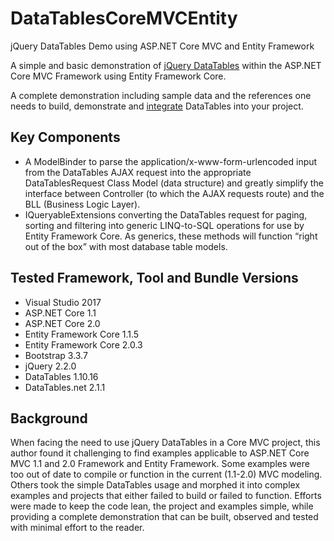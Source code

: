 # DataTablesCoreMVCEntity
jQuery DataTables Demo using ASP.NET Core MVC and Entity Framework

A simple and basic demonstration of [jQuery DataTables](https://datatables.net/) within the ASP.NET Core MVC Framework using Entity Framework Core.

A complete demonstration including sample data and the references one needs to build, demonstrate and [integrate](DataTablesCoreMVCEntity/README.md) DataTables into your project.

## Key Components
  * A ModelBinder to parse the application/x-www-form-urlencoded input from the DataTables AJAX request into the appropriate DataTablesRequest Class Model (data structure) and greatly simplify the interface between Controller (to which the AJAX requests route) and the BLL (Business Logic Layer).
  * IQueryableExtensions converting the DataTables request for paging, sorting and filtering into generic LINQ-to-SQL operations for use by Entity Framework Core.  As generics, these methods will function “right out of the box” with most database table models.

## Tested Framework, Tool and Bundle Versions
  * Visual Studio 2017
  * ASP.NET Core 1.1
  * ASP.NET Core 2.0
  * Entity Framework Core 1.1.5
  * Entity Framework Core 2.0.3
  * Bootstrap 3.3.7
  * jQuery 2.2.0
  * DataTables 1.10.16
  * DataTables.net 2.1.1

## Background
When facing the need to use jQuery DataTables in a Core MVC project, this author found it challenging to find examples applicable to ASP.NET Core MVC 1.1 and 2.0 Framework and Entity Framework.
Some examples were too out of date to compile or function in the current (1.1-2.0) MVC modeling.  Others took the simple DataTables usage and morphed it into complex examples and projects that either failed to build or failed to function.
Efforts were made to keep the code lean, the project and examples simple, while providing a complete demonstration that can be built, observed and tested with minimal effort to the reader.

